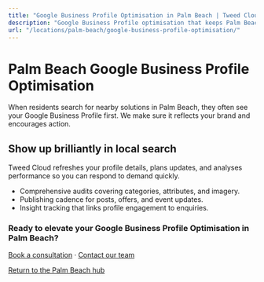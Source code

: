 ```yaml
---
title: "Google Business Profile Optimisation in Palm Beach | Tweed Cloud"
description: "Google Business Profile optimisation that keeps Palm Beach listings accurate and engaging."
url: "/locations/palm-beach/google-business-profile-optimisation/"
---
```


# Palm Beach Google Business Profile Optimisation

When residents search for nearby solutions in Palm Beach, they often see your Google Business Profile first. We make sure it reflects your brand and encourages action.

## Show up brilliantly in local search

Tweed Cloud refreshes your profile details, plans updates, and analyses performance so you can respond to demand quickly.

- Comprehensive audits covering categories, attributes, and imagery.
- Publishing cadence for posts, offers, and event updates.
- Insight tracking that links profile engagement to enquiries.

### Ready to elevate your Google Business Profile Optimisation in Palm Beach?

[Book a consultation](/consultation/) · [Contact our team](/contact/)

[Return to the Palm Beach hub](/locations/palm-beach/)
